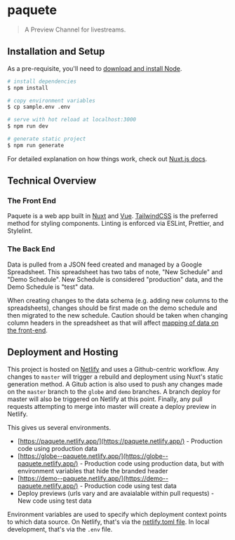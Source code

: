 # paquete

> A Preview Channel for livestreams.

## Installation and Setup

As a pre-requisite, you'll need to [download and install Node](https://nodejs.org/en/).

```bash
# install dependencies
$ npm install

# copy environment variables
$ cp sample.env .env

# serve with hot reload at localhost:3000
$ npm run dev

# generate static project
$ npm run generate
```

For detailed explanation on how things work, check out [Nuxt.js docs](https://nuxtjs.org).

## Technical Overview

### The Front End

Paquete is a web app built in [Nuxt](https://nuxtjs.org/) and [Vue](https://vuejs.org/). [TailwindCSS](https://tailwindcss.com/) is the preferred method for styling components. Linting is enforced via ESLint, Prettier, and Stylelint.

### The Back End

Data is pulled from a JSON feed created and managed by a Google Spreadsheet. This spreadsheet has two tabs of note, "New Schedule" and "Demo Schedule". New Schedule is considered "production" data, and the Demo Schedule is "test" data.

When creating changes to the data schema (e.g. adding new columns to the spreadsheets), changes should be first made on the demo schedule and then migrated to the new schedule. Caution should be taken when changing column headers in the spreadsheet as that will affect [mapping of data on the front-end](https://github.com/exafox/paquete/blob/master/services/api.js).

## Deployment and Hosting

This project is hosted on [Netlify](https://www.netlify.com/) and uses a Github-centric workflow. Any changes to `master` will trigger a rebuild and deployment using Nuxt's static generation method. A Gitub action is also used to push any changes made on the `master` branch to the `globe` and `demo` branches. A branch deploy for master will also be triggered on Netlify at this point. Finally, any pull requests attempting to merge into master will create a deploy preview in Netlify.

This gives us several environments.

- [https://paquete.netlify.app/](https://paquete.netlify.app/) - Production code using production data
- [https://globe--paquete.netlify.app/](https://globe--paquete.netlify.app/) - Production code using production data, but with environment variables that hide the branded header
- [https://demo--paquete.netlify.app/](https://demo--paquete.netlify.app/) - Production code using test data
- Deploy previews (urls vary and are avaialable within pull requests) - New code using test data

Environment variables are used to specify which deployment context points to which data source. On Netlify, that's via the [netlify.toml file](https://github.com/exafox/paquete/blob/master/netlify.toml). In local development, that's via the `.env` file.
